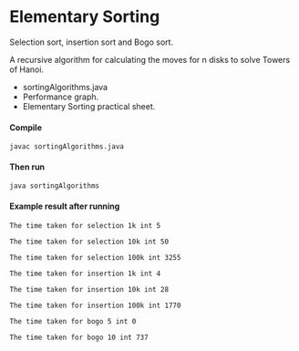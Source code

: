 # Elementary Sorting

Selection sort, insertion sort and Bogo sort.

A recursive algorithm for calculating the moves for n disks to solve Towers of Hanoi.

* sortingAlgorithms.java
* Performance graph.
* Elementary Sorting practical sheet.

#### Compile

```
javac sortingAlgorithms.java
```

#### Then run

```
java sortingAlgorithms
```

#### Example result after running

```
The time taken for selection 1k int 5

The time taken for selection 10k int 50

The time taken for selection 100k int 3255

The time taken for insertion 1k int 4

The time taken for insertion 10k int 28

The time taken for insertion 100k int 1770

The time taken for bogo 5 int 0

The time taken for bogo 10 int 737
```


